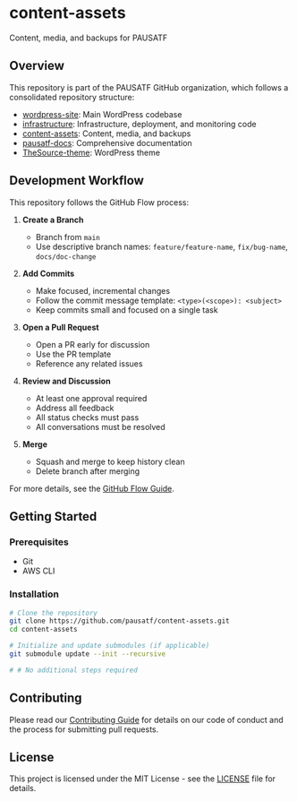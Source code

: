 # content-assets

Content, media, and backups for PAUSATF

## Overview

This repository is part of the PAUSATF GitHub organization, which follows a consolidated repository structure:

- [wordpress-site](https://github.com/pausatf/wordpress-site): Main WordPress codebase
- [infrastructure](https://github.com/pausatf/infrastructure): Infrastructure, deployment, and monitoring code
- [content-assets](https://github.com/pausatf/content-assets): Content, media, and backups
- [pausatf-docs](https://github.com/pausatf/pausatf-docs): Comprehensive documentation
- [TheSource-theme](https://github.com/pausatf/TheSource-theme): WordPress theme

## Development Workflow

This repository follows the GitHub Flow process:

1. **Create a Branch**
   - Branch from `main`
   - Use descriptive branch names: `feature/feature-name`, `fix/bug-name`, `docs/doc-change`

2. **Add Commits**
   - Make focused, incremental changes
   - Follow the commit message template: `<type>(<scope>): <subject>`
   - Keep commits small and focused on a single task

3. **Open a Pull Request**
   - Open a PR early for discussion
   - Use the PR template
   - Reference any related issues

4. **Review and Discussion**
   - At least one approval required
   - Address all feedback
   - All status checks must pass
   - All conversations must be resolved

5. **Merge**
   - Squash and merge to keep history clean
   - Delete branch after merging

For more details, see the [GitHub Flow Guide](.github/docs/github-flow-guide.md).

## Getting Started

### Prerequisites

- Git
- AWS CLI

### Installation

```bash
# Clone the repository
git clone https://github.com/pausatf/content-assets.git
cd content-assets

# Initialize and update submodules (if applicable)
git submodule update --init --recursive

# # No additional steps required
```

## Contributing

Please read our [Contributing Guide](.github/CONTRIBUTING.md) for details on our code of conduct and the process for submitting pull requests.

## License

This project is licensed under the MIT License - see the [LICENSE](LICENSE) file for details.
